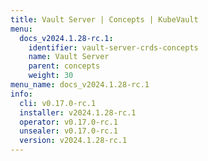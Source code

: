 ```yaml
---
title: Vault Server | Concepts | KubeVault
menu:
  docs_v2024.1.28-rc.1:
    identifier: vault-server-crds-concepts
    name: Vault Server
    parent: concepts
    weight: 30
menu_name: docs_v2024.1.28-rc.1
info:
  cli: v0.17.0-rc.1
  installer: v2024.1.28-rc.1
  operator: v0.17.0-rc.1
  unsealer: v0.17.0-rc.1
  version: v2024.1.28-rc.1
---
```


